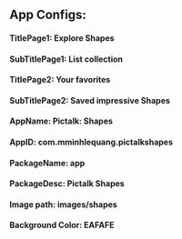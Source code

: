  

## App Configs:

#### TitlePage1: Explore Shapes
#### SubTitlePage1: List collection

#### TitlePage2: Your favorites
#### SubTitlePage2: Saved impressive Shapes

#### AppName: Pictalk: Shapes
#### AppID: com.mminhlequang.pictalkshapes
#### PackageName: app
#### PackageDesc: Pictalk Shapes
#### Image path: images/shapes

#### Background Color: EAFAFE